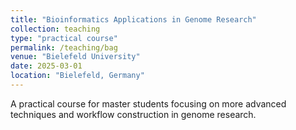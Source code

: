 ```yaml
---
title: "Bioinformatics Applications in Genome Research"
collection: teaching
type: "practical course"
permalink: /teaching/bag
venue: "Bielefeld University"
date: 2025-03-01
location: "Bielefeld, Germany"
---
```


A practical course for master students focusing on more advanced techniques and workflow construction in genome research.